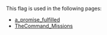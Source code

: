 This flag is used in the following pages:
 - [a_promise_fulfilled](../events/a_promise_fulfilled.md)
 - [TheCommand_Missions](../missions/TheCommand_Missions.md)
